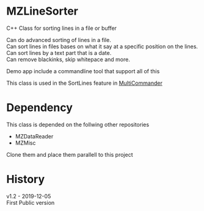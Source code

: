 
# MZLineSorter
C++ Class for sorting lines in a file or buffer

Can do advanced sorting of lines in a file.<br/>
Can sort lines in files bases on what it say at a specific position on the lines.<br/>
Can sort lines by a text part that is a date.<br/>
Can remove blackinks, skip whitepace and more.<br/>

Demo app include a commandline tool that support all of this

This class is used in the SortLines feature in [MultiCommander](http://multicommander.com)

# Dependency
This class is depended on the follwing other repositories
- MZDataReader
- MZMisc

Clone them and place them parallell to this project


# History

v1.2 - 2019-12-05<br/>
    First Public version
    
   
